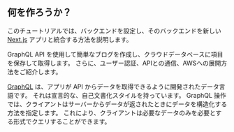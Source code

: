 ## 何を作ろうか？

このチュートリアルでは、バックエンドを設定し、そのバックエンドを新しい [Next.js](https://nextjs.org/) アプリと統合する方法を説明します。

GraphQL API を使用して簡単なブログを作成し、クラウドデータベースに項目を保存して取得します。 さらに、ユーザー認証、APIとの通信、AWSへの展開方法をご紹介します。

[GraphQL](http://graphql.org) は、アプリが API からデータを取得できるように開発されたデータ言語です。 それは宣言的な、自己文書化スタイルを持っています。 GraphQL 操作では、クライアントはサーバーからデータが返されたときにデータを構造化する方法を指定します。 これにより、クライアントは必要なデータのみを必要とする形式でクエリすることができます。

